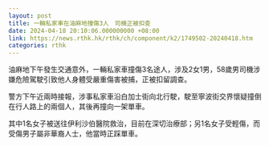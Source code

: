 ```yaml
---
layout: post
title: 一輛私家車在油麻地撞傷3人　司機正被扣查
date: 2024-04-18 20:10:06.000000000 +08:00
link: https://news.rthk.hk/rthk/ch/component/k2/1749502-20240418.htm
categories: rthk
---
```


油麻地下午發生交通意外，一輛私家車撞傷3名途人，涉及2女1男，58歲男司機涉嫌危險駕駛引致他人身體受嚴重傷害被捕，正被扣留調查。

警方下午近兩時接報，涉事私家車沿白加士街向北行駛，駛至寧波街交界懷疑撞倒在行人路上的兩個人，其後再撞向一架單車。

其中1名女子被送往伊利沙伯醫院救治，目前在深切治療部；另1名女子受輕傷，而受傷男子屬非華裔人士，他當時正踩單車。
